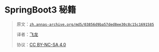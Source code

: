 # SpringBoot3 秘籍

> 原文：[`zh.annas-archive.org/md5/03856d9ba57ded8ee30c8c15c1691585`](https://zh.annas-archive.org/md5/03856d9ba57ded8ee30c8c15c1691585)
> 
> 译者：[飞龙](https://github.com/wizardforcel)
> 
> 协议：[CC BY-NC-SA 4.0](http://creativecommons.org/licenses/by-nc-sa/4.0/)
